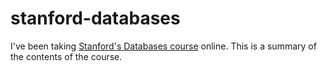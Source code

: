 # stanford-databases

I've been taking [Stanford's Databases course](https://lagunita.stanford.edu/courses/DB/2014/SelfPaced/about) online. This is a summary of the contents of the course.

